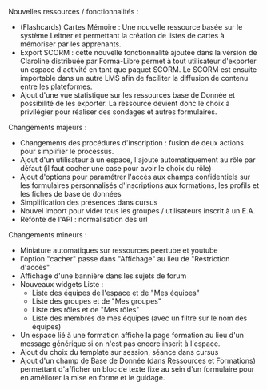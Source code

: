 Nouvelles ressources / fonctionnalités :
- (Flashcards) Cartes Mémoire : Une nouvelle ressource basée sur le système Leitner et permettant la création de listes de cartes à mémoriser par les apprenants.
- Export SCORM : cette nouvelle fonctionnalité ajoutée dans la version de Claroline distribuée par Forma-Libre permet à tout utilisateur d'exporter un espace d'activité en tant que paquet SCORM. Le SCORM est ensuite importable dans un autre LMS afin de faciliter la diffusion de contenu entre les plateformes. 
- Ajout d'une vue statistique sur les ressources base de Donnée et possibilité de les exporter. La ressource devient donc le choix à privilégier pour réaliser des sondages et autres formulaires.

Changements majeurs :
- Changements des procédures d'inscription : fusion de deux actions pour simplifier le processus. 
- Ajout d'un utilisateur à un espace, l'ajoute automatiquement au rôle par défaut (il faut cocher une case pour avoir le choix du rôle)
- Ajout d'options pour paramétrer l'accès aux champs confidentiels sur les formulaires personnalisés d'inscriptions aux formations, les profils et les fiches de base de données
- Simplification des présences dans cursus
- Nouvel import pour vider tous les groupes / utilisateurs inscrit à un E.A.
- Refonte de l'API : normalisation des url

Changements mineurs :
- Miniature automatiques sur ressources peertube et youtube
- l'option "cacher" passe dans "Affichage" au lieu de "Restriction d'accès"
- Affichage d'une bannière dans les sujets de forum
- Nouveaux widgets Liste :
    - Liste des équipes de l'espace et de "Mes équipes"
    - Liste des groupes et de "Mes groupes"
    - Liste des rôles et de "Mes rôles"
    - Liste des membres de mes équipes (avec un filtre sur le nom des équipes) 
- Un espace lié à une formation affiche la page formation au lieu d'un message générique si on n'est pas encore inscrit à l'espace.
- Ajout du choix du template sur session, séance dans cursus
- Ajout d'un champ de Base de Donnée (dans Ressources et Formations) permettant d'afficher un bloc de texte fixe au sein d'un formulaire pour en améliorer la mise en forme et le guidage.
